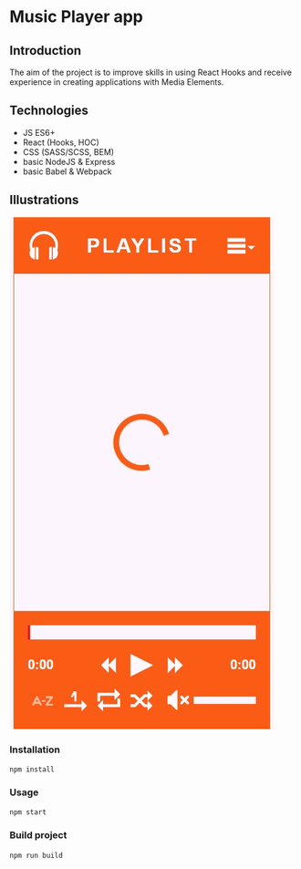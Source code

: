 # Music Player app
## Introduction
The aim of the project is to improve skills in using React Hooks and  receive experience in creating applications with Media Elements.

## Technologies
* JS ES6+
* React (Hooks, HOC)
* CSS (SASS/SCSS, BEM)
* basic NodeJS & Express
* basic Babel & Webpack

## Illustrations
![Example](example.gif)

### Installation
```
npm install
```

### Usage
```
npm start
```

### Build project
```
npm run build
```